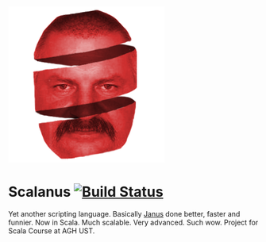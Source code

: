 ![logo](./doc/logo.png)

# Scalanus [![Build Status](https://travis-ci.org/mkaput/scalanus.svg?branch=master)](https://travis-ci.org/mkaput/scalanus)

Yet another scripting language. Basically [Janus](https://github.com/mkaput/janus) done better, faster and funnier. Now in Scala. Much scalable. Very advanced. Such wow. Project for Scala Course at AGH UST.
